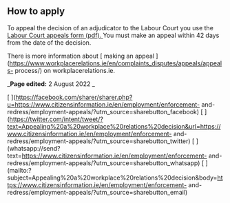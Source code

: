 ##  How to apply

To appeal the decision of an adjudicator to the Labour Court you use the [
Labour Court appeals form (pdf).
](https://www.workplacerelations.ie/en/Publications_Forms/Labour_Court_Appeals_Form_Manual_PDF_Version_.pdf)
You must make an appeal within 42 days from the date of the decision.

There is more information about [ making an appeal
](https://www.workplacerelations.ie/en/complaints_disputes/appeals/appeals-
process/) on workplacerelations.ie.

_**Page edited:** 2 August 2022 _

[
](https://facebook.com/sharer/sharer.php?u=https://www.citizensinformation.ie/en/employment/enforcement-
and-redress/employment-appeals/?utm_source=sharebutton_facebook) [
](https://twitter.com/intent/tweet/?text=Appealing%20a%20workplace%20relations%20decision&url=https://www.citizensinformation.ie/en/employment/enforcement-
and-redress/employment-appeals/?utm_source=sharebutton_twitter) [
](whatsapp://send?text=https://www.citizensinformation.ie/en/employment/enforcement-
and-redress/employment-appeals/?utm_source=sharebutton_whatsapp) [
](mailto:?subject=Appealing%20a%20workplace%20relations%20decision&body=https://www.citizensinformation.ie/en/employment/enforcement-
and-redress/employment-appeals/?utm_source=sharebutton_email) [
](javascript:void\(0\))
